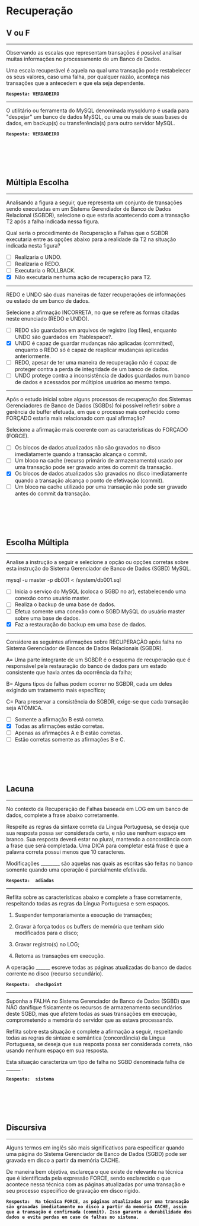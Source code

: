 # Recuperação
## V ou F
---
Observando as escalas que representam transações é possível analisar muitas informações no processamento de um Banco de Dados.
 
Uma escala recuperável é aquela na qual uma transação pode restabelecer os seus valores, caso uma falha, por qualquer razão, aconteça nas transações que a antecedem e que ela seja dependente.

**```Resposta: VERDADEIRO```**

---

O utilitário ou ferramenta do MySQL denominada mysqldump é usada para "despejar" um banco de dados MySQL, ou uma ou mais de suas bases de dados, em backup(s) ou transferência(s) para outro servidor MySQL.

**```Resposta: VERDADEIRO```**

<br/>
<br/>
<br/>
<br/>


## Múltipla Escolha
---
Analisando a figura a seguir, que representa um conjunto de transações sendo executadas em um Sistema Gerendiador de Banco de Dados Relacional (SGBDR), selecione o que estaria acontecendo com a transação T2 após a falha indicada nessa figura.
 
Qual seria o procedimento de Recuperação a Falhas que o SGBDR executaria entre as opções abaixo para a realidade da T2 na situação indicada nesta figura?

- [ ] Realizaria o UNDO.
- [ ] Realizaria o REDO.
- [ ] Executaria o ROLLBACK.
- [x] Não executaria nenhuma ação de recuperação para T2.

---
REDO e UNDO são duas maneiras de fazer recuperações de informações ou estado de um banco de dados.

Selecione a afirmação INCORRETA, no que se refere as formas citadas neste enunciado (REDO e UNDO).  

- [ ] REDO são guardados em arquivos de registro (log files), enquanto UNDO são guardados em ?tablespace?.
- [x] UNDO é capaz de guardar mudanças não aplicadas (committed), enquanto o REDO só é capaz de reaplicar mudanças aplicadas anteriormente.
- [ ] REDO, apesar de ter uma maneira de recuperação não é capaz de proteger contra a perda de integridade de um banco de dados.
- [ ] UNDO protege contra a inconsistência de dados guardados num banco de dados e acessados por múltiplos usuários ao mesmo tempo.

---

Após o estudo inicial sobre alguns processos de recuperação dos Sistemas Gerenciadores de Banco de Dados (SGBDs) foi possível refletir sobre a gerência de buffer efetuada, em que o processo mais conhecido como FORÇADO estaria mais relacionado com qual afirmação?
 
Selecione a afirmação mais coerente com as características do FORÇADO (FORCE).

 - [ ] Os blocos de dados atualizados não são gravados no disco imediatamente quando a transação alcança o commit.
 - [ ] Um bloco na cache (recurso primário de armazenamento) usado por uma transação pode ser gravado antes do commit da transação.
 - [x] Os blocos de dados atualizados são gravados no disco imediatamente quando a transação alcança o ponto de efetivação (commit).
 - [ ] Um bloco na cache utilizado por uma transação não pode ser gravado antes do commit da transação.

<br/>
<br/>
<br/>
<br/>

## Escolha Múltipla
---
Analise a instrução a seguir e selecione a opção ou opções corretas sobre esta instrução do Sistema Gerenciador de Banco de Dados (SGBD) MySQL.
 
mysql -u master -p db001 < /system/db001.sql
 
- [ ] Inicia o serviço do MySQL (coloca o SGBD no ar), estabelecendo uma conexão como usuário master.
- [ ] Realiza o backup de uma base de dados.
- [ ] Efetua somente uma conexão com o SGBD MySQL do usuário master sobre uma base de dados.
- [x] Faz a restauração do backup em uma base de dados.

---
Considere as seguintes afirmações sobre RECUPERAÇÃO após falha no Sistema Gerenciador de Bancos de Dados Relacionais (SGBDR).

A= Uma parte integrante de um SGBDR é o esquema de recuperação que é responsável pela restauração do banco de dados para um estado consistente que havia antes da ocorrência da falha;
 
B= Alguns tipos de falhas podem ocorrer no SGBDR, cada um deles exigindo um tratamento mais específico;
 
C= Para preservar a consistência do SGBDR, exige-se que cada transação seja ATÔMICA.


- [ ] Somente a afirmação B está correta.
- [x] Todas as afirmações estão corretas.
- [ ] Apenas as afirmações A e B estão corretas.
- [ ] Estão corretas somente as afirmações B e C.

<br/>
<br/>
<br/>
<br/>

## Lacuna
---
No contexto da Recuperação de Falhas baseada em LOG em um banco de dados, complete a frase abaixo corretamente.

Respeite as regras da sintaxe correta da Língua Portuguesa, se deseja que sua resposta possa ser considerada certa, e não use nenhum espaço em branco. Sua resposta deverá estar no plural, mantendo a concordância com a frase que será completada.
Uma DICA para completar está frase é que a palavra correta possui menos que 10 caracteres.

Modificações ________ são aquelas nas quais as escritas são feitas no banco somente quando uma operação é parcialmente efetivada.

**```Resposta:  adiadas```**

---

Reflita sobre as características abaixo e complete a frase corretamente, respeitando todas as regras da Língua Portuguesa e sem espaços.

1. Suspender temporariamente a execução de transações;
 
2. Gravar à força todos os buffers de memória que tenham sido modificados para o disco;
 
3. Gravar registro(s) no LOG;
 
4. Retoma as transações em execução.

A operação ______ escreve todas as páginas atualizadas do banco de dados corrente no disco (recurso secundário).

**```Resposta:  checkpoint```**

---

Suponha a FALHA no Sistema Gerenciador de Banco de Dados (SGBD) que NÃO danifique físicamente os recursos de armazenamento secundários deste SGBD, mas que afetem todas as suas transações em execução, comprometendo a memória do servidor que as estava processando.
 
Reflita sobre esta situação e complete a afirmação a seguir, respeitando todas as regras de sintaxe e semântica (concordância) da Língua Portuguesa, se deseja que sua resposta possa ser considerada correta, não usando nenhum espaço em sua resposta.


Esta situação caracteriza um tipo de falha no SGBD denominada falha de ______ .

**```Resposta:  sistema```**

<br/>
<br/>
<br/>
<br/>

## Discursiva
---
Alguns termos em inglês são mais significativos para especificar quando uma página do Sistema Gerenciador de Banco de Dados (SGBD) pode ser gravada em disco a partir da memória CACHE.
 
De maneira bem objetiva, esclareça o que existe de relevante na técnica que é identificada pela expressão FORCE, sendo esclarecido o que acontece nessa técnica com as páginas atualizadas por uma transação e seu processo especiífico de gravação em disco rígido.

**```Resposta:  Na técnica FORCE, as páginas atualizadas por uma transação são gravadas imediatamente no disco a partir da memória CACHE, assim que a transação é confirmada (commit). Isso garante a durabilidade dos dados e evita perdas em caso de falhas no sistema.```**


